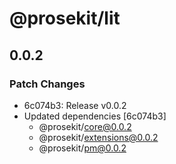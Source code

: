 # @prosekit/lit

## 0.0.2

### Patch Changes

- 6c074b3: Release v0.0.2
- Updated dependencies [6c074b3]
  - @prosekit/core@0.0.2
  - @prosekit/extensions@0.0.2
  - @prosekit/pm@0.0.2
